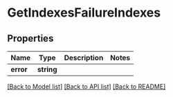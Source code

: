 # GetIndexesFailureIndexes

## Properties
Name | Type | Description | Notes
------------ | ------------- | ------------- | -------------
**error** | **string** |  | 

[[Back to Model list]](../README.md#documentation-for-models) [[Back to API list]](../README.md#documentation-for-api-endpoints) [[Back to README]](../README.md)


